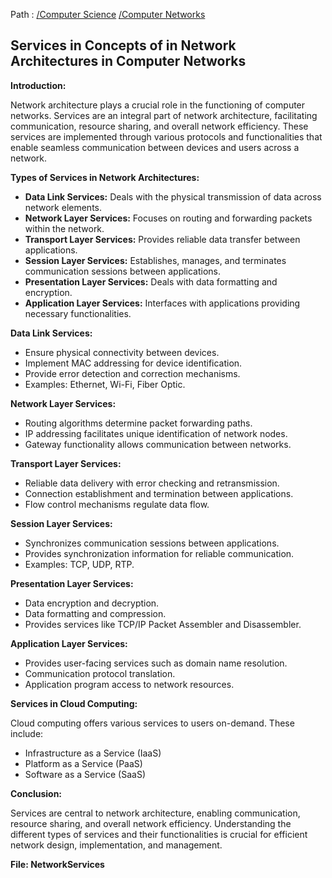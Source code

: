 Path : [/Computer Science](<..\..\index.md>) [/Computer Networks](<..\index.md>)
## Services in Concepts of in Network Architectures in Computer Networks

**Introduction:**

Network architecture plays a crucial role in the functioning of computer networks. Services are an integral part of network architecture, facilitating communication, resource sharing, and overall network efficiency. These services are implemented through various protocols and functionalities that enable seamless communication between devices and users across a network.

**Types of Services in Network Architectures:**

- **Data Link Services:** Deals with the physical transmission of data across network elements.
- **Network Layer Services:** Focuses on routing and forwarding packets within the network.
- **Transport Layer Services:** Provides reliable data transfer between applications.
- **Session Layer Services:** Establishes, manages, and terminates communication sessions between applications.
- **Presentation Layer Services:** Deals with data formatting and encryption.
- **Application Layer Services:** Interfaces with applications providing necessary functionalities.


**Data Link Services:**

- Ensure physical connectivity between devices.
- Implement MAC addressing for device identification.
- Provide error detection and correction mechanisms.
- Examples: Ethernet, Wi-Fi, Fiber Optic.


**Network Layer Services:**

- Routing algorithms determine packet forwarding paths.
- IP addressing facilitates unique identification of network nodes.
- Gateway functionality allows communication between networks.


**Transport Layer Services:**

- Reliable data delivery with error checking and retransmission.
- Connection establishment and termination between applications.
- Flow control mechanisms regulate data flow.


**Session Layer Services:**

- Synchronizes communication sessions between applications.
- Provides synchronization information for reliable communication.
- Examples: TCP, UDP, RTP.


**Presentation Layer Services:**

- Data encryption and decryption.
- Data formatting and compression.
- Provides services like TCP/IP Packet Assembler and Disassembler.


**Application Layer Services:**

- Provides user-facing services such as domain name resolution.
- Communication protocol translation. 
- Application program access to network resources.


**Services in Cloud Computing:**

Cloud computing offers various services to users on-demand. These include:

- Infrastructure as a Service (IaaS)
- Platform as a Service (PaaS)
- Software as a Service (SaaS)


**Conclusion:**

Services are central to network architecture, enabling communication, resource sharing, and overall network efficiency. Understanding the different types of services and their functionalities is crucial for efficient network design, implementation, and management.

**File: NetworkServices**
